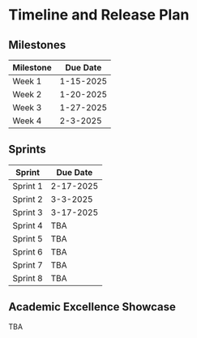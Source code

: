 # Timeline and Release Plan

## Milestones

| Milestone | Due Date |
| --------- | ------------- |
| Week 1    | 1-15-2025 |
| Week 2    | 1-20-2025 |
| Week 3    | 1-27-2025 |
| Week 4    | 2-3-2025 |

## Sprints

| Sprint | Due Date |
| --------- | ------------- |
| Sprint 1  | 2-17-2025 |
| Sprint 2  | 3-3-2025 |
| Sprint 3  | 3-17-2025 |
| Sprint 4  | TBA |
| Sprint 5  | TBA |
| Sprint 6  | TBA |
| Sprint 7  | TBA |
| Sprint 8  | TBA |

## Academic Excellence Showcase

TBA